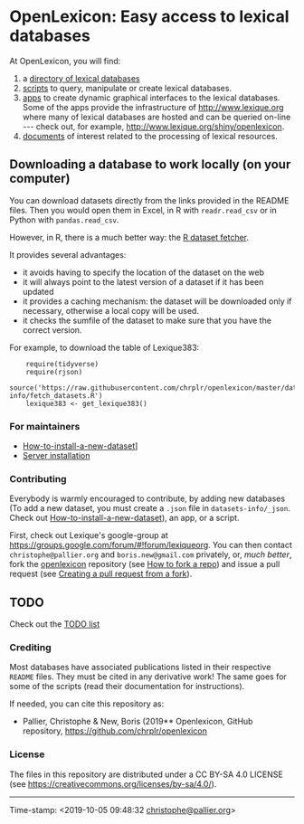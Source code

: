 






# OpenLexicon: Easy access to lexical databases


At OpenLexicon, you will find:

1. a [directory of lexical databases](datasets-info/README.md)
2. [scripts](https://github.com/chrplr/openlexicon/tree/master/scripts) to query, manipulate or create lexical databases.
3. [apps](https://github.com/chrplr/openlexicon/tree/master/apps/) to create dynamic graphical interfaces to the lexical databases. Some of the apps provide the infrastructure of <http://www.lexique.org> where many of lexical databases are hosted and can be queried on-line --- check out, for example, <http://www.lexique.org/shiny/openlexicon>.
4. [documents](https://github.com/chrplr/openlexicon/tree/master/documents/) of interest related to the processing of lexical resources. 



## Downloading a database to work locally (on your computer)

You can download datasets directly from the links provided in the README files. 
Then you would open them in Excel, in R with `readr.read_csv` or in Python with  `pandas.read_csv`.

However, in R, there is a much better way: the [R dataset fetcher](https://raw.githubusercontent.com/chrplr/openlexicon/master/datasets-info/fetch_datasets.R). 

It provides several advantages:
- it avoids having to specify the location of the dataset on the web
- it will always point to the latest version of a dataset if it has been updated
- it provides a caching mechanism: the dataset will be downloaded only if necessary, otherwise a local copy will be used.
- it checks the sumfile of the dataset to make sure that you have the correct version.

For example, to download the table of Lexique383:

```{r}
    require(tidyverse)
    require(rjson)
    source('https://raw.githubusercontent.com/chrplr/openlexicon/master/datasets-info/fetch_datasets.R')
    lexique383 <- get_lexique383()
```

### For maintainers ###




- [How-to-install-a-new-dataset](datasets-info/README-how-to-install-a-new-database.md)]
- [Server installation](README-server-installation.md)


### Contributing ###

Everybody is warmly encouraged to contribute, by adding new databases (To add a new dataset, you must create a `.json` file in `datasets-info/_json`. Check out [How-to-install-a-new-dataset](datasets-info/README-how-to-install-a-new-database.md)), an app, or a script.

First, check out Lexique's google-group at <https://groups.google.com/forum/#!forum/lexiqueorg>.  You can then contact `christophe@pallier.org` and `boris.new@gmail.com` privately, or, _much better_, fork the 
[openlexicon](https://github.com/chrplr/openlexicon) repository (see [How to fork a repo](https://help.github.com/en/articles/fork-a-repo)) and issue a pull request (see [Creating a pull request from a fork](https://help.github.com/en/articles/creating-a-pull-request-from-a-fork)).

## TODO ##

Check out the [TODO list](TODO.md)

### Crediting ###

Most databases have associated publications listed in their respective `README`
files. They must be cited in any derivative work! The same goes for some of the
scripts (read their documentation for instructions).

If needed, you can cite this repository as:

* Pallier, Christophe & New, Boris (2019** Openlexicon, GitHub repository, <https://github.com/chrplr/openlexicon>




### License ###

The files in this repository are distributed under a CC BY-SA 4.0 LICENSE (see
<https://creativecommons.org/licenses/by-sa/4.0/>).

---

Time-stamp: <2019-10-05 09:48:32 christophe@pallier.org>


